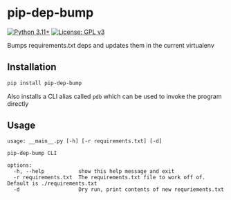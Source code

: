 # pip-dep-bump
[![Python 3.11+](https://upload.wikimedia.org/wikipedia/commons/6/62/Blue_Python_3.11%2B_Shield_Badge.svg)](https://www.python.org)
[![License: GPL v3](https://upload.wikimedia.org/wikipedia/commons/8/86/GPL_v3_Blue_Badge.svg)](https://www.gnu.org/licenses/gpl-3.0.en.html)

Bumps requirements.txt deps and updates them in the current virtualenv

## Installation
```bash
pip install pip-dep-bump
```

Also installs a CLI alias called `pdb` which can be used to invoke the program directly

## Usage
```
usage: __main__.py [-h] [-r requirements.txt] [-d]

pip-dep-bump CLI

options:
  -h, --help           show this help message and exit
  -r requirements.txt  The requirements.txt file to work off of. Default is ./requirements.txt
  -d                   Dry run, print contents of new requriements.txt
```